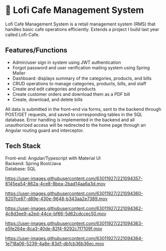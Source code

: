 # 🍵 Lofi Cafe Management System

Lofi Cafe Management System is a retail management system (RMS) that handles basic cafe operations efficiently. Extends a project I build last year called Lofi-Cafe.

## Features/Functions
- Admin/user sign in system using JWT authentication
- Forgot password and user verification mailing system using Spring Mailer
- Dashboard: displays summary of the categories, products, and bills
- CRUD operations to manage categories, products, bills, and staff
- Create and edit categories and products
- Create customer orders and download them as a PDF bill
- Create, download, and delete bills

All data is submitted in the front-end via forms, sent to the backend through POST/GET requests, and saved to corresponding tables in the SQL database. Error handling is implemented in the backend and all unauthorized access will be redirected to the home page through an Angular routing guard and interceptor.

## Tech Stack
Front-end: Angular/Typescript with Material UI                                                                                                             
Backend: Spring Boot/Java                                                                                                                                   
Database: SQL

https://user-images.githubusercontent.com/63011927/221094357-8145ea54-862a-4ce8-8bea-2bad14aa6a3d.mov



https://user-images.githubusercontent.com/63011927/221094360-8207ce87-d89e-430e-9648-b343aa2e7389.mov



https://user-images.githubusercontent.com/63011927/221094362-4c8d3ee9-a2ed-44ce-bf66-5d62cdccec50.mov



https://user-images.githubusercontent.com/63011927/221094363-e5fe264e-8ca3-40de-82f4-9292c7f7109f.mov



https://user-images.githubusercontent.com/63011927/221094364-1e718a06-5239-4a8e-83d1-db1cb36b36ec.mov

